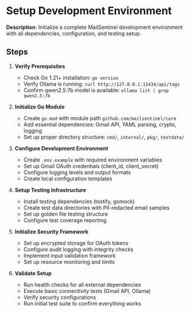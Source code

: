 # Setup Development Environment

**Description**: Initialize a complete MailSentinel development environment with all dependencies, configuration, and testing setup.

## Steps

1. **Verify Prerequisites**
   - Check Go 1.21+ installation: `go version`
   - Verify Ollama is running: `curl http://127.0.0.1:11434/api/tags`
   - Confirm qwen2.5:7b model is available: `ollama list | grep qwen2.5:7b`

2. **Initialize Go Module**
   - Create `go.mod` with module path `github.com/mailsentinel/core`
   - Add essential dependencies: Gmail API, YAML parsing, crypto, logging
   - Set up proper directory structure: `cmd/`, `internal/`, `pkg/`, `testdata/`

3. **Configure Development Environment**
   - Create `.env.example` with required environment variables
   - Set up Gmail OAuth credentials (client_id, client_secret)
   - Configure logging levels and output formats
   - Create local configuration templates

4. **Setup Testing Infrastructure**
   - Install testing dependencies (testify, gomock)
   - Create test data directories with PII-redacted email samples
   - Set up golden file testing structure
   - Configure test coverage reporting

5. **Initialize Security Framework**
   - Set up encrypted storage for OAuth tokens
   - Configure audit logging with integrity checks
   - Implement input validation framework
   - Set up resource monitoring and limits

6. **Validate Setup**
   - Run health checks for all external dependencies
   - Execute basic connectivity tests (Gmail API, Ollama)
   - Verify security configurations
   - Run initial test suite to confirm everything works
